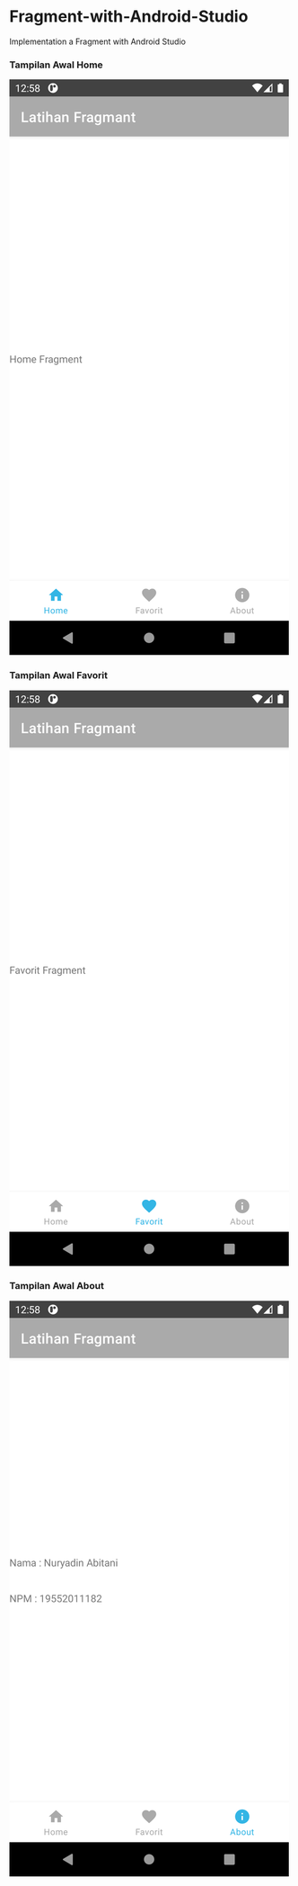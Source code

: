 # Fragment-with-Android-Studio

Implementation a Fragment with Android Studio

### Tampilan Awal Home

![CircleImageView](https://github.com/abugrayhat/Fragment-with-Android-Studio/blob/main/imgView/Screenshot_1617256690.png)

### Tampilan Awal Favorit

![CircleImageView](https://github.com/abugrayhat/Fragment-with-Android-Studio/blob/main/imgView/Screenshot_1617256694.png)

### Tampilan Awal About

![CircleImageView](https://github.com/abugrayhat/Fragment-with-Android-Studio/blob/main/imgView/Screenshot_1617256723.png)
